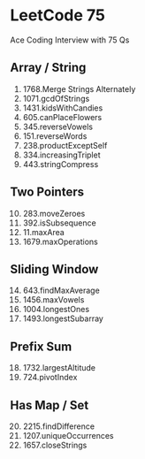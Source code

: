 # LeetCode 75

Ace Coding Interview with 75 Qs

## Array / String

1. 1768.Merge Strings Alternately
2. 1071.gcdOfStrings
3. 1431.kidsWithCandies
4. 605.canPlaceFlowers
5. 345.reverseVowels
6. 151.reverseWords
7. 238.productExceptSelf
8. 334.increasingTriplet
9. 443.stringCompress

## Two Pointers

10. 283.moveZeroes
11. 392.isSubsequence
12. 11.maxArea
13. 1679.maxOperations

## Sliding Window

14. 643.findMaxAverage
15. 1456.maxVowels
16. 1004.longestOnes
17. 1493.longestSubarray

## Prefix Sum

18. 1732.largestAltitude
19. 724.pivotIndex

## Has Map / Set

20. 2215.findDifference
21. 1207.uniqueOccurrences
22. 1657.closeStrings